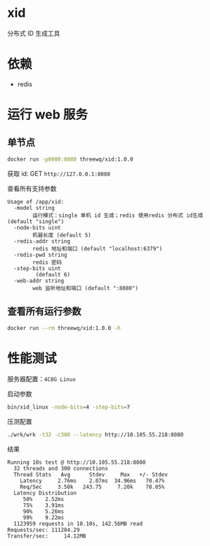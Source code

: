 # xid

分布式 ID 生成工具

# 依赖

* redis


# 运行 web 服务

## 单节点 

```bash
docker run -p8080:8080 threewq/xid:1.0.0
```

获取 id: GET `http://127.0.0.1:8080`

查看所有支持参数

```text
Usage of /app/xid:
  -model string
        运行模式：single 单机 id 生成；redis 使用redis 分布式 id生成 (default "single")
  -node-bits uint
        机器长度 (default 5)
  -redis-addr string
        redis 地址和端口 (default "localhost:6379")
  -redis-pwd string
        redis 密码
  -step-bits uint
         (default 6)
  -web-addr string
        web 监听地址和端口 (default ":8080")

```

## 查看所有运行参数

```bash
docker run --rm threewq/xid:1.0.0 -h
```

# 性能测试

服务器配置：`4C8G Linux`

启动参数
```sh
bin/xid_linux -node-bits=4 -step-bits=7
```

压测配置
```sh
./wrk/wrk -t32 -c300 --latency http://10.105.55.218:8080
```

结果
```text
Running 10s test @ http://10.105.55.218:8080
  32 threads and 300 connections
  Thread Stats   Avg      Stdev     Max   +/- Stdev
    Latency     2.76ms    2.07ms  34.96ms   70.47%
    Req/Sec     3.50k   243.75     7.20k    78.05%
  Latency Distribution
     50%    2.52ms
     75%    3.91ms
     90%    5.26ms
     99%    9.22ms
  1123959 requests in 10.10s, 142.56MB read
Requests/sec: 111284.29
Transfer/sec:     14.12MB
```